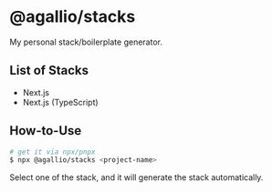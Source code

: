 # @agallio/stacks

My personal stack/boilerplate generator.

## List of Stacks

- Next.js
- Next.js (TypeScript)

## How-to-Use

```bash
# get it via npx/pnpx
$ npx @agallio/stacks <project-name>
```

Select one of the stack, and it will generate the stack automatically.
